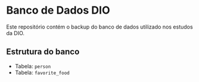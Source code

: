 # Banco de Dados DIO

Este repositório contém o backup do banco de dados utilizado nos estudos da DIO.

## Estrutura do banco

- Tabela: `person`
- Tabela: `favorite_food`
